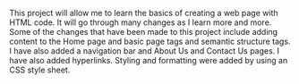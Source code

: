 This project will allow me to learn the basics of creating a web page with HTML code. It will go through many changes as I learn more and more. 
Some of the changes that have been made to this project include adding content to the Home page and basic page tags and semantic structure tags. I have also added a navigation bar and About Us and Contact Us pages. I have also added hyperlinks. Styling and formatting were added by using an CSS style sheet.
